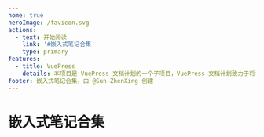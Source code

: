 ```yaml
---
home: true
heroImage: /favicon.svg
actions:
  - text: 开始阅读
    link: '#嵌入式笔记合集'
    type: primary
features:
  - title: VuePress
    details: 本项目是 VuePress 文档计划的一个子项目，VuePress 文档计划致力于将各种自由知识提炼为更加现代化的文档。
footer: 嵌入式笔记合集，由 @Sun-ZhenXing 创建
---
```


# 嵌入式笔记合集

<AutoCatalog />
